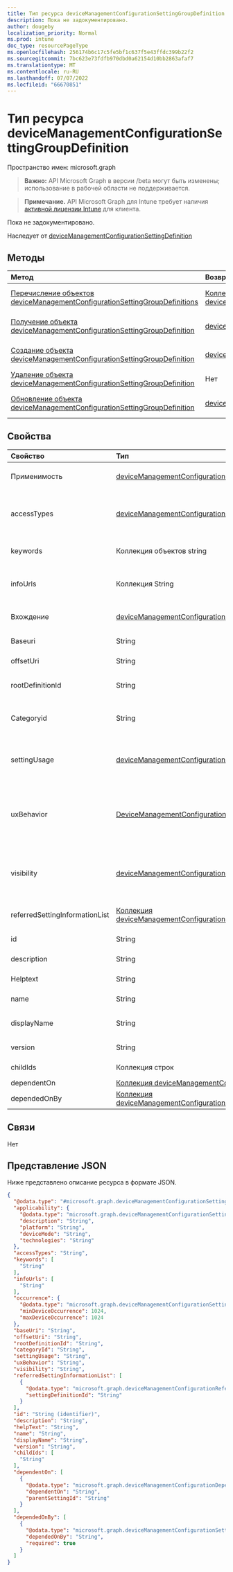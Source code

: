 ```yaml
---
title: Тип ресурса deviceManagementConfigurationSettingGroupDefinition
description: Пока не задокументировано.
author: dougeby
localization_priority: Normal
ms.prod: intune
doc_type: resourcePageType
ms.openlocfilehash: 256174b6c17c5fe5bf1c637f5e43ffdc399b22f2
ms.sourcegitcommit: 7bc623e73fdfb970dbd0a62154d10bb2863afaf7
ms.translationtype: MT
ms.contentlocale: ru-RU
ms.lasthandoff: 07/07/2022
ms.locfileid: "66670851"
---
```

# <a name="devicemanagementconfigurationsettinggroupdefinition-resource-type"></a>Тип ресурса deviceManagementConfigurationSettingGroupDefinition

Пространство имен: microsoft.graph

> **Важно:** API Microsoft Graph в версии /beta могут быть изменены; использование в рабочей области не поддерживается.

> **Примечание.** API Microsoft Graph для Intune требует наличия [активной лицензии Intune](https://go.microsoft.com/fwlink/?linkid=839381) для клиента.

Пока не задокументировано.


Наследует от [deviceManagementConfigurationSettingDefinition](../resources/intune-deviceconfigv2-devicemanagementconfigurationsettingdefinition.md)

## <a name="methods"></a>Методы
|Метод|Возвращаемый тип|Описание|
|:---|:---|:---|
|[Перечисление объектов deviceManagementConfigurationSettingGroupDefinitions](../api/intune-deviceconfigv2-devicemanagementconfigurationsettinggroupdefinition-list.md)|[Коллекция deviceManagementConfigurationSettingGroupDefinition](../resources/intune-deviceconfigv2-devicemanagementconfigurationsettinggroupdefinition.md)|Список свойств и связей объектов [deviceManagementConfigurationSettingGroupDefinition](../resources/intune-deviceconfigv2-devicemanagementconfigurationsettinggroupdefinition.md) .|
|[Получение объекта deviceManagementConfigurationSettingGroupDefinition](../api/intune-deviceconfigv2-devicemanagementconfigurationsettinggroupdefinition-get.md)|[deviceManagementConfigurationSettingGroupDefinition](../resources/intune-deviceconfigv2-devicemanagementconfigurationsettinggroupdefinition.md)|Чтение свойств и связей объекта [deviceManagementConfigurationSettingGroupDefinition](../resources/intune-deviceconfigv2-devicemanagementconfigurationsettinggroupdefinition.md) .|
|[Создание объекта deviceManagementConfigurationSettingGroupDefinition](../api/intune-deviceconfigv2-devicemanagementconfigurationsettinggroupdefinition-create.md)|[deviceManagementConfigurationSettingGroupDefinition](../resources/intune-deviceconfigv2-devicemanagementconfigurationsettinggroupdefinition.md)|Создайте объект [deviceManagementConfigurationSettingGroupDefinition](../resources/intune-deviceconfigv2-devicemanagementconfigurationsettinggroupdefinition.md) .|
|[Удаление объекта deviceManagementConfigurationSettingGroupDefinition](../api/intune-deviceconfigv2-devicemanagementconfigurationsettinggroupdefinition-delete.md)|Нет|Удаляет [объект deviceManagementConfigurationSettingGroupDefinition](../resources/intune-deviceconfigv2-devicemanagementconfigurationsettinggroupdefinition.md).|
|[Обновление объекта deviceManagementConfigurationSettingGroupDefinition](../api/intune-deviceconfigv2-devicemanagementconfigurationsettinggroupdefinition-update.md)|[deviceManagementConfigurationSettingGroupDefinition](../resources/intune-deviceconfigv2-devicemanagementconfigurationsettinggroupdefinition.md)|Обновление свойств объекта [deviceManagementConfigurationSettingGroupDefinition](../resources/intune-deviceconfigv2-devicemanagementconfigurationsettinggroupdefinition.md) .|

## <a name="properties"></a>Свойства
|Свойство|Тип|Описание|
|:---|:---|:---|
|Применимость|[deviceManagementConfigurationSettingApplicability](../resources/intune-deviceconfigv2-devicemanagementconfigurationsettingapplicability.md)|Сведения о том, какой параметр устройства применим к inherited from [deviceManagementConfigurationSettingDefinition](../resources/intune-deviceconfigv2-devicemanagementconfigurationsettingdefinition.md)|
|accessTypes|[deviceManagementConfigurationSettingAccessTypes](../resources/intune-shared-devicemanagementconfigurationsettingaccesstypes.md)|Режим доступа для чтения и записи параметра, унаследованного от [deviceManagementConfigurationSettingDefinition](../resources/intune-deviceconfigv2-devicemanagementconfigurationsettingdefinition.md). Возможные значения: `none`, `add`, `copy`, `delete`, `get`, `replace`, `execute`.|
|keywords|Коллекция объектов string|Токены для поиска параметров на унаследованном от [deviceManagementConfigurationSettingDefinition](../resources/intune-deviceconfigv2-devicemanagementconfigurationsettingdefinition.md)|
|infoUrls|Коллекция String|Список ссылок, дополнительные сведения о параметре можно найти на странице Inherited from [deviceManagementConfigurationSettingDefinition](../resources/intune-deviceconfigv2-devicemanagementconfigurationsettingdefinition.md)|
|Вхождение|[deviceManagementConfigurationSettingOccurrence](../resources/intune-shared-devicemanagementconfigurationsettingoccurrence.md)|Указывает, является ли параметр обязательным или не унаследованным от [deviceManagementConfigurationSettingDefinition](../resources/intune-deviceconfigv2-devicemanagementconfigurationsettingdefinition.md)|
|Baseuri|String|Базовый путь CSP, унаследованный [от deviceManagementConfigurationSettingDefinition](../resources/intune-deviceconfigv2-devicemanagementconfigurationsettingdefinition.md)|
|offsetUri|String|Смещение пути CSP от base Inherited from [deviceManagementConfigurationSettingDefinition](../resources/intune-deviceconfigv2-devicemanagementconfigurationsettingdefinition.md)|
|rootDefinitionId|String|Определение корневого параметра, если параметр является дочерним. Наследуется [от deviceManagementConfigurationSettingDefinition](../resources/intune-deviceconfigv2-devicemanagementconfigurationsettingdefinition.md)|
|Categoryid|String|Указывает группу с областями, в которой настроен параметр в указанном поставщике служб конфигурации (CSP), унаследованном от [deviceManagementConfigurationSettingDefinition](../resources/intune-deviceconfigv2-devicemanagementconfigurationsettingdefinition.md)|
|settingUsage|[deviceManagementConfigurationSettingUsage](../resources/intune-shared-devicemanagementconfigurationsettingusage.md)|Тип параметра, например конфигурация и соответствие, унаследованные от [deviceManagementConfigurationSettingDefinition](../resources/intune-deviceconfigv2-devicemanagementconfigurationsettingdefinition.md). Возможные значения: `none`, `configuration`, `compliance`.|
|uxBehavior|[DeviceManagementConfigurationControlType](../resources/intune-shared-devicemanagementconfigurationcontroltype.md)|Задание представления типа элемента управления в пользовательском интерфейсе, унаследованном от [deviceManagementConfigurationSettingDefinition](../resources/intune-deviceconfigv2-devicemanagementconfigurationsettingdefinition.md). Возможные значения: `default`, `dropdown`, `smallTextBox`, `largeTextBox`, `toggle`, `multiheaderGrid`, `contextPane`.|
|visibility|[deviceManagementConfigurationSettingVisibility](../resources/intune-shared-devicemanagementconfigurationsettingvisibility.md)|Задание области видимости для пользовательского интерфейса, унаследованного от [deviceManagementConfigurationSettingDefinition](../resources/intune-deviceconfigv2-devicemanagementconfigurationsettingdefinition.md). Возможные значения: `none`, `settingsCatalog`, `template`.|
|referredSettingInformationList|[Коллекция deviceManagementConfigurationReferredSettingInformation](../resources/intune-shared-devicemanagementconfigurationreferredsettinginformation.md)|Список ссылаемой информации о параметрах. Наследуется [от deviceManagementConfigurationSettingDefinition](../resources/intune-deviceconfigv2-devicemanagementconfigurationsettingdefinition.md)|
|id|String|Идентификатор элемента Inherited from [deviceManagementConfigurationSettingDefinition](../resources/intune-deviceconfigv2-devicemanagementconfigurationsettingdefinition.md)|
|description|String|Описание элемента Inherited from [deviceManagementConfigurationSettingDefinition](../resources/intune-deviceconfigv2-devicemanagementconfigurationsettingdefinition.md)|
|Helptext|String|Текст справки элемента Inherited from [deviceManagementConfigurationSettingDefinition](../resources/intune-deviceconfigv2-devicemanagementconfigurationsettingdefinition.md)|
|name|String|Имя элемента, унаследованного от [deviceManagementConfigurationSettingDefinition](../resources/intune-deviceconfigv2-devicemanagementconfigurationsettingdefinition.md)|
|displayName|String|Отображаемое имя элемента, унаследованного от [deviceManagementConfigurationSettingDefinition](../resources/intune-deviceconfigv2-devicemanagementconfigurationsettingdefinition.md)|
|version|String|Версия элемента, наследуемая [от deviceManagementConfigurationSettingDefinition](../resources/intune-deviceconfigv2-devicemanagementconfigurationsettingdefinition.md)|
|childIds|Коллекция строк|Зависимые дочерние параметры для этой группы параметров|
|dependentOn|[Коллекция deviceManagementConfigurationDependentOn](../resources/intune-shared-devicemanagementconfigurationdependenton.md)|Список зависимостей для группы параметров|
|dependedOnBy|[Коллекция deviceManagementConfigurationSettingDependedOnBy](../resources/intune-shared-devicemanagementconfigurationsettingdependedonby.md)|Список дочерних параметров, которые зависят от этого параметра|

## <a name="relationships"></a>Связи
Нет

## <a name="json-representation"></a>Представление JSON
Ниже представлено описание ресурса в формате JSON.
<!-- {
  "blockType": "resource",
  "keyProperty": "id",
  "@odata.type": "microsoft.graph.deviceManagementConfigurationSettingGroupDefinition"
}
-->
``` json
{
  "@odata.type": "#microsoft.graph.deviceManagementConfigurationSettingGroupDefinition",
  "applicability": {
    "@odata.type": "microsoft.graph.deviceManagementConfigurationSettingApplicability",
    "description": "String",
    "platform": "String",
    "deviceMode": "String",
    "technologies": "String"
  },
  "accessTypes": "String",
  "keywords": [
    "String"
  ],
  "infoUrls": [
    "String"
  ],
  "occurrence": {
    "@odata.type": "microsoft.graph.deviceManagementConfigurationSettingOccurrence",
    "minDeviceOccurrence": 1024,
    "maxDeviceOccurrence": 1024
  },
  "baseUri": "String",
  "offsetUri": "String",
  "rootDefinitionId": "String",
  "categoryId": "String",
  "settingUsage": "String",
  "uxBehavior": "String",
  "visibility": "String",
  "referredSettingInformationList": [
    {
      "@odata.type": "microsoft.graph.deviceManagementConfigurationReferredSettingInformation",
      "settingDefinitionId": "String"
    }
  ],
  "id": "String (identifier)",
  "description": "String",
  "helpText": "String",
  "name": "String",
  "displayName": "String",
  "version": "String",
  "childIds": [
    "String"
  ],
  "dependentOn": [
    {
      "@odata.type": "microsoft.graph.deviceManagementConfigurationDependentOn",
      "dependentOn": "String",
      "parentSettingId": "String"
    }
  ],
  "dependedOnBy": [
    {
      "@odata.type": "microsoft.graph.deviceManagementConfigurationSettingDependedOnBy",
      "dependedOnBy": "String",
      "required": true
    }
  ]
}
```




